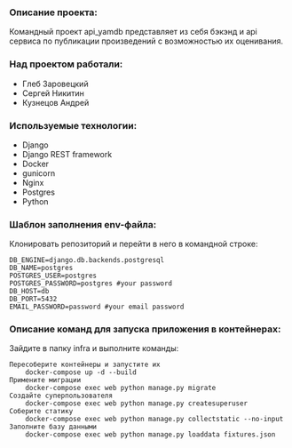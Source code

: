 ### Описание проекта:

Командный проект api_yamdb представляет из себя бэкэнд и api сервиса по публикации произведений с возможностью их оценивания.

### Над проектом работали:
  + Глеб Заровецкий
  + Сергей Никитин
  + Кузнецов Андрей

### Используемые технологии:

  + Django
  + Django REST framework
  + Docker
  + gunicorn
  + Nginx
  + Postgres
  + Python

### Шаблон заполнения env-файла:

Клонировать репозиторий и перейти в него в командной строке:

```
DB_ENGINE=django.db.backends.postgresql
DB_NAME=postgres
POSTGRES_USER=postgres
POSTGRES_PASSWORD=postgres #your password
DB_HOST=db
DB_PORT=5432
EMAIL_PASSWORD=password #your email password
```

### Описание команд для запуска приложения в контейнерах:

Зайдите в папку infra и выполните команды:

```
Пересоберите контейнеры и запустите их
    docker-compose up -d --build
Примените миграции
    docker-compose exec web python manage.py migrate
Создайте суперпользователя
    docker-compose exec web python manage.py createsuperuser
Соберите статику
    docker-compose exec web python manage.py collectstatic --no-input
Заполните базу данными
    docker-compose exec web python manage.py loaddata fixtures.json
```
